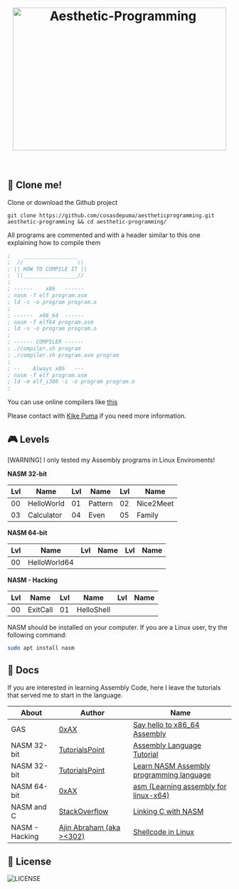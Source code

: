 <h1 align="center">
 <img src="https://cdn.rawgit.com/CosasDePuma/Aesthetic-Programming/384ffa5a/.img/logo.jpg" alt="Aesthetic-Programming" width="480" height="320">
</h1>

&nbsp;

:floppy_disk: Clone me!
----

Clone or download the Github project
```git
git clone https://github.com/cosasdepuma/aestheticprogramming.git aesthetic-programming && cd aesthetic-programming/
```

All programs are commented and with a header similar to this one explaining how to compile them
```asm
;    _________________
;  //                 \\
; || HOW TO COMPILE IT ||
;  \\_________________//
;
; ------    x86   ------
; nasm -f elf program.asm
; ld -s -o program program.o
;
; ------  x86_64  ------
; nasm -f elf64 program.asm
; ld -s -o program program.o
;
; ------ COMPILER ------
; ./compiler.sh program
; ./compiler.sh program.asm program
;
; --    Always x86   ---
; nasm -f elf program.asm
; ld -m elf_i386 -s -o program program.o
;
```

You can use online compilers like [this](https://www.tutorialspoint.com/compile_assembly_online.php)

Please contact with [Kike Puma](https://linkedin.com/in/kikepuma) if you need more information.

:video_game: Levels
----
[WARNING] I only tested my Assembly programs in Linux Enviroments!


**NASM 32-bit**

| Lvl | Name | Lvl | Name | Lvl | Name |
| ---- | ---- | ---- | ---- | ---- | ---- |
| 00 | HelloWorld | 01 | Pattern | 02 | Nice2Meet |
| 03 | Calculator | 04 | Even    | 05 | Family |

**NASM 64-bit**

| Lvl | Name | Lvl | Name | Lvl | Name |
| ---- | ---- | ---- | ---- | ---- | ---- |
| 00 | HelloWorld64 |  |  |  |  |

**NASM - Hacking**

| Lvl | Name | Lvl | Name | Lvl | Name |
| ---- | ---- | ---- | ---- | ---- | ---- |
| 00 | ExitCall | 01 | HelloShell |  |  |

NASM should be installed on your computer. If you are a Linux user, try the following command:
```sh
sudo apt install nasm
```

:notebook: Docs
----
If you are interested in learning Assembly Code, here I leave the tutorials that served me to start in the language.

| About | Author | Name |
| ---- | ---- | ---- |
| GAS | [0xAX](https://0xax.github.io/) | [Say hello to x86_64 Assembly](https://0xax.github.io/asm_6/) |
| NASM 32-bit | [TutorialsPoint](http://www.tutorialspoint.com/) | [Assembly Language Tutorial](http://www.tutorialspoint.com/assembly_programming/assembly_tutorial.pdf) |
| NASM 32-bit | [TutorialsPoint](http://www.tutorialspoint.com/) | [Learn NASM Assembly programming language](https://www.tutorialspoint.com/assembly_programming/index.htm) |
| NASM 64-bit | [0xAX](https://github.com/0xAX/) | [asm (Learning assembly for linux-x64)](https://github.com/0xAX/asm) |
| NASM and C | [StackOverflow](https://stackoverflow.com/) | [Linking C with NASM](https://stackoverflow.com/questions/24991944/linking-c-with-nasm) |
| NASM - Hacking | [Ajin Abraham (aka ><302)](www.keralacyberforce.in) | [Shellcode in Linux](https://www.exploit-db.com/docs/21013.pdf) |

:page_with_curl: License
----

![LICENSE](https://img.shields.io/github/license/CosasDePuma/AestheticProgramming.svg?style=flat-square)
